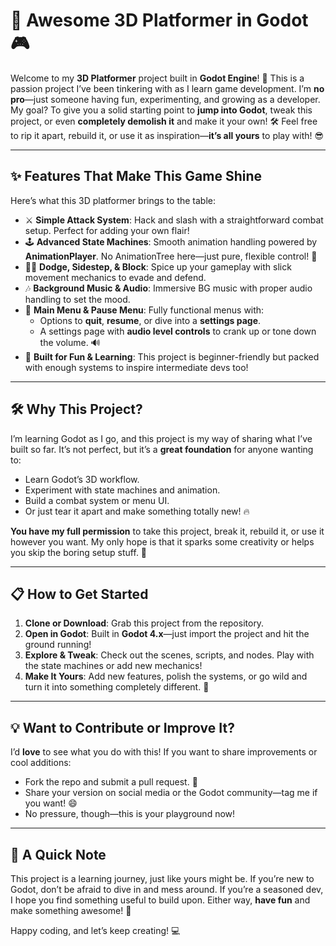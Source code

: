 # 🚀 Awesome 3D Platformer in Godot 🎮

Welcome to my **3D Platformer** project built in **Godot Engine**! 🌟 This is a passion project I’ve been tinkering with as I learn game development. I’m **no pro**—just someone having fun, experimenting, and growing as a developer. My goal? To give you a solid starting point to **jump into Godot**, tweak this project, or even **completely demolish it** and make it your own! 🛠️ Feel free to rip it apart, rebuild it, or use it as inspiration—**it’s all yours** to play with! 😎

---

## ✨ Features That Make This Game Shine

Here’s what this 3D platformer brings to the table:

- ⚔️ **Simple Attack System**: Hack and slash with a straightforward combat setup. Perfect for adding your own flair!
- 🕹️ **Advanced State Machines**: Smooth animation handling powered by **AnimationPlayer**. No AnimationTree here—just pure, flexible control! 🎥
- 🏃‍♂️ **Dodge, Sidestep, & Block**: Spice up your gameplay with slick movement mechanics to evade and defend.
- 🎶 **Background Music & Audio**: Immersive BG music with proper audio handling to set the mood.
- 📜 **Main Menu & Pause Menu**: Fully functional menus with:
  - Options to **quit**, **resume**, or dive into a **settings page**.
  - A settings page with **audio level controls** to crank up or tone down the volume. 🔊
- 🌈 **Built for Fun & Learning**: This project is beginner-friendly but packed with enough systems to inspire intermediate devs too!

---

## 🛠️ Why This Project?

I’m learning Godot as I go, and this project is my way of sharing what I’ve built so far. It’s not perfect, but it’s a **great foundation** for anyone wanting to:
- Learn Godot’s 3D workflow.
- Experiment with state machines and animation.
- Build a combat system or menu UI.
- Or just tear it apart and make something totally new! 🔥

**You have my full permission** to take this project, break it, rebuild it, or use it however you want. My only hope is that it sparks some creativity or helps you skip the boring setup stuff. 🚀

---

## 📋 How to Get Started

1. **Clone or Download**: Grab this project from the repository.
2. **Open in Godot**: Built in **Godot 4.x**—just import the project and hit the ground running!
3. **Explore & Tweak**: Check out the scenes, scripts, and nodes. Play with the state machines or add new mechanics!
4. **Make It Yours**: Add new features, polish the systems, or go wild and turn it into something completely different. 🎨

---

## 💡 Want to Contribute or Improve It?

I’d **love** to see what you do with this! If you want to share improvements or cool additions:
- Fork the repo and submit a pull request. 🤝
- Share your version on social media or the Godot community—tag me if you want! 😄
- No pressure, though—this is your playground now!

---

## 🙌 A Quick Note

This project is a learning journey, just like yours might be. If you’re new to Godot, don’t be afraid to dive in and mess around. If you’re a seasoned dev, I hope you find something useful to build upon. Either way, **have fun** and make something awesome! 🎉

Happy coding, and let’s keep creating! 💻
